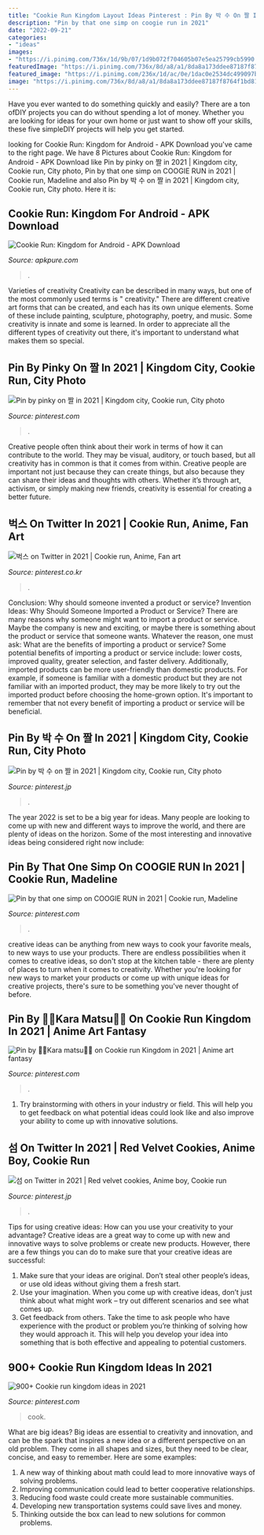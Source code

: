 ```yaml
---
title: "Cookie Run Kingdom Layout Ideas Pinterest : Pin By 박 수 On 짤 In 2021"
description: "Pin by that one simp on coogie run in 2021"
date: "2022-09-21"
categories:
- "ideas"
images:
- "https://i.pinimg.com/736x/1d/9b/07/1d9b072f704605b07e5ea25799cb5990.jpg"
featuredImage: "https://i.pinimg.com/736x/8d/a8/a1/8da8a173ddee87187f8764f1bd812ce0.jpg"
featured_image: "https://i.pinimg.com/236x/1d/ac/0e/1dac0e2534dc499097b4c7e7dc6b5a82.jpg?nii=t"
image: "https://i.pinimg.com/736x/8d/a8/a1/8da8a173ddee87187f8764f1bd812ce0.jpg"
---
```



Have you ever wanted to do something quickly and easily? There are a ton ofDIY projects you can do without spending a lot of money. Whether you are looking for ideas for your own home or just want to show off your skills, these five simpleDIY projects will help you get started.

	

		
looking for Cookie Run: Kingdom for Android - APK Download you've came to the right page. We have 8 Pictures about Cookie Run: Kingdom for Android - APK Download like Pin by pinky on 짤 in 2021 | Kingdom city, Cookie run, City photo, Pin by that one simp on COOGIE RUN in 2021 | Cookie run, Madeline and also Pin by 박 수 on 짤 in 2021 | Kingdom city, Cookie run, City photo. Here it is:
		
    
## Cookie Run: Kingdom For Android - APK Download

<img loading=lazy src="https://image.winudf.com/v2/image1/Y29tLmRldnNpc3RlcnMuY2tfc2NyZWVuXzdfMTYwNzAzMzMzMV8wNDA/screen-7.jpg?h=355&amp;fakeurl=1&amp;type=.jpg" onerror="this.onerror=null;this.src='https://tse2.mm.bing.net/th?id=OIP.VfTSIS5-pqAGgiPq5vL12AHaEo&amp;pid=15.1';" alt="Cookie Run: Kingdom for Android - APK Download">

_Source: apkpure.com_

>. 

	

Varieties of creativity
Creativity can be described in many ways, but one of the most commonly used terms is " creativity." There are different creative art forms that can be created, and each has its own unique elements. Some of these include painting, sculpture, photography, poetry, and music. Some creativity is innate and some is learned. In order to appreciate all the different types of creativity out there, it's important to understand what makes them so special.

    
## Pin By Pinky On 짤 In 2021 | Kingdom City, Cookie Run, City Photo

<img loading=lazy src="https://i.pinimg.com/736x/a0/f7/96/a0f7960622ec633a49dba78250cb4d39.jpg" onerror="this.onerror=null;this.src='https://tse4.mm.bing.net/th?id=OIP.Otv98TBmI6-yIBUtU8gg-AHaDX&amp;pid=15.1';" alt="Pin by pinky on 짤 in 2021 | Kingdom city, Cookie run, City photo">

_Source: pinterest.com_

>. 

	

Creative people often think about their work in terms of how it can contribute to the world. They may be visual, auditory, or touch based, but all creativity has in common is that it comes from within. Creative people are important not just because they can create things, but also because they can share their ideas and thoughts with others. Whether it’s through art, activism, or simply making new friends, creativity is essential for creating a better future.

    
## 벅스 On Twitter In 2021 | Cookie Run, Anime, Fan Art

<img loading=lazy src="https://i.pinimg.com/736x/34/97/16/3497166b6d153386455e76570272d804.jpg" onerror="this.onerror=null;this.src='https://tse3.mm.bing.net/th?id=OIP.6i-5xI6YredApE0UxHcVDAHaIM&amp;pid=15.1';" alt="벅스 on Twitter in 2021 | Cookie run, Anime, Fan art">

_Source: pinterest.co.kr_

>. 

	

Conclusion: Why should someone invented a product or service?
Invention Ideas: Why Should Someone Imported a Product or Service?
There are many reasons why someone might want to import a product or service. Maybe the company is new and exciting, or maybe there is something about the product or service that someone wants. Whatever the reason, one must ask: What are the benefits of importing a product or service? 
Some potential benefits of importing a product or service include: lower costs, improved quality, greater selection, and faster delivery. Additionally, imported products can be more user-friendly than domestic products. For example, if someone is familiar with a domestic product but they are not familiar with an imported product, they may be more likely to try out the imported product before choosing the home-grown option. 
It's important to remember that not every benefit of importing a product or service will be beneficial.

    
## Pin By 박 수 On 짤 In 2021 | Kingdom City, Cookie Run, City Photo

<img loading=lazy src="https://i.pinimg.com/236x/1d/ac/0e/1dac0e2534dc499097b4c7e7dc6b5a82.jpg?nii=t" onerror="this.onerror=null;this.src='https://tse1.mm.bing.net/th?id=OIP.YmksWSEoT3J8EKdovsBiLQAAAA&amp;pid=15.1';" alt="Pin by 박 수 on 짤 in 2021 | Kingdom city, Cookie run, City photo">

_Source: pinterest.jp_

>. 

	

The year 2022 is set to be a big year for ideas. Many people are looking to come up with new and different ways to improve the world, and there are plenty of ideas on the horizon. Some of the most interesting and innovative ideas being considered right now include: 

    
## Pin By That One Simp On COOGIE RUN In 2021 | Cookie Run, Madeline

<img loading=lazy src="https://i.pinimg.com/736x/1d/9b/07/1d9b072f704605b07e5ea25799cb5990.jpg" onerror="this.onerror=null;this.src='https://tse2.mm.bing.net/th?id=OIP.i24lGlrTwx82gu6U8Em7SQHaHa&amp;pid=15.1';" alt="Pin by that one simp on COOGIE RUN in 2021 | Cookie run, Madeline">

_Source: pinterest.com_

>. 

	

creative ideas can be anything from new ways to cook your favorite meals, to new ways to use your products. There are endless possibilities when it comes to creative ideas, so don't stop at the kitchen table - there are plenty of places to turn when it comes to creativity. Whether you're looking for new ways to market your products or come up with unique ideas for creative projects, there's sure to be something you've never thought of before.

    
## Pin By 💙💐Kara Matsu💐💙 On Cookie Run Kingdom In 2021 | Anime Art Fantasy

<img loading=lazy src="https://i.pinimg.com/originals/46/bc/a9/46bca94ca9a53b51beb117c185279cf7.jpg" onerror="this.onerror=null;this.src='https://tse3.mm.bing.net/th?id=OIP.f_9PjfA7I5AeGuK6KD5SPAHaKb&amp;pid=15.1';" alt="Pin by 💙💐Kara matsu💐💙 on Cookie run Kingdom in 2021 | Anime art fantasy">

_Source: pinterest.com_

>. 

	

1. Try brainstorming with others in your industry or field. This will help you to get feedback on what potential ideas could look like and also improve your ability to come up with innovative solutions.

    
## 섬 On Twitter In 2021 | Red Velvet Cookies, Anime Boy, Cookie Run

<img loading=lazy src="https://i.pinimg.com/736x/8d/a8/a1/8da8a173ddee87187f8764f1bd812ce0.jpg" onerror="this.onerror=null;this.src='https://tse2.mm.bing.net/th?id=OIP.rgkMsQccwg1sarbiEIXT2QHaES&amp;pid=15.1';" alt="섬 on Twitter in 2021 | Red velvet cookies, Anime boy, Cookie run">

_Source: pinterest.jp_

>. 

	

Tips for using creative ideas: How can you use your creativity to your advantage?
Creative ideas are a great way to come up with new and innovative ways to solve problems or create new products. However, there are a few things you can do to make sure that your creative ideas are successful:
1) Make sure that your ideas are original. Don’t steal other people’s ideas, or use old ideas without giving them a fresh start.
2) Use your imagination. When you come up with creative ideas, don’t just think about what might work – try out different scenarios and see what comes up.
3) Get feedback from others. Take the time to ask people who have experience with the product or problem you’re thinking of solving how they would approach it. This will help you develop your idea into something that is both effective and appealing to potential customers.

    
## 900+ Cookie Run Kingdom Ideas In 2021

<img loading=lazy src="https://i.pinimg.com/474x/35/a5/dc/35a5dc4bbd18fa2222a323dfb1d1247f.jpg" onerror="this.onerror=null;this.src='https://tse1.mm.bing.net/th?id=OIP.Nr4IddJA9W4gY-7TrjgtdgAAAA&amp;pid=15.1';" alt="900+ Cookie run kingdom ideas in 2021">

_Source: pinterest.com_

>cook. 

	

What are big ideas?
Big ideas are essential to creativity and innovation, and can be the spark that inspires a new idea or a different perspective on an old problem. They come in all shapes and sizes, but they need to be clear, concise, and easy to remember. Here are some examples:
1. A new way of thinking about math could lead to more innovative ways of solving problems. 
2. Improving communication could lead to better cooperative relationships. 
3. Reducing food waste could create more sustainable communities. 
4. Developing new transportation systems could save lives and money. 
5. Thinking outside the box can lead to new solutions for common problems.

